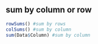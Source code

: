 ## sum by column or row
```R
rowSums() #sum by rows
colSums() #sum by column
sum(Data$Column) #sum by column


```


